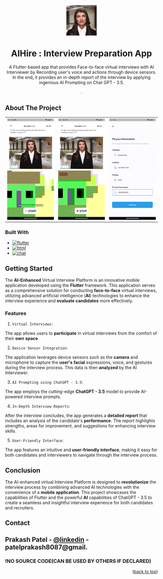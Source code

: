 <!-- Improved compatibility of back to top link: See: https://github.com/othneildrew/Best-README-Template/pull/73 -->
<a name="readme-top"></a>

<!--

[![Contributors][contributors-shield]][contributors-url]
[![Forks][forks-shield]][forks-url]
[![Stargazers][stars-shield]][stars-url]
[![Issues][issues-shield]][issues-url]
[![MIT License][license-shield]][license-url]
[![LinkedIn][linkedin-shield]][linkedin-url]

-->


<!-- PROJECT LOGO -->
<br/>
<div align="center">

  <a href="https://github.com/OraclYT/aihire-demo">
    <img src="images/logo.png" alt="Logo" width="100" height="100">
  </a> 


<h1 align="center">AIHire : Interview Preparation App</h1>

  <p align="center">
     A Flutter-based app that provides Face-to-face virtual interviews with AI Interviewer by Recording user's voice and actions through device sensors. In the end, it provides an in-depth report of the interview by applying ingenious AI Prompting on Chat GPT - 3.5.
    <br/>
    <br />
    ·
     <!--
    <a href="https://github.com/github_username/repo_name/issues">Report Bug</a>
    ·
    <a href="https://github.com/github_username/repo_name/issues">Request Feature</a>
     -->
  </p>
</div>


<!-- ABOUT THE PROJECT -->
## About The Project

<table>
  <tr>
      <th>
        <img src="images/ss1.png" alt="Logo" width="350">
      </th>
     <th>
        <img src="images/ss0.png" alt="Logo" width="350">
      </th>
     <th>
        <img src="images/ss2.png" alt="Logo" width="350">
      </th>
  </tr>
</table>

### Built With

* [![flutter][flutter.js]][Next-url]
* [![html][html.js]][Next-url]
* [![chat][chat.js]][Next-url]



<!-- GETTING STARTED -->
## Getting Started

The **AI-Enhanced** Virtual Interview Platform is an innovative mobile application developed using the **Flutter** framework. This application serves as a comprehensive solution for conducting **face-to-face** virtual interviews, utilizing advanced artificial intelligence (**AI**) technologies to enhance the interview experience and **evaluate candidates** more effectively.

### Features


1. `Virtual Interviews`:

The app allows users to **participate** in virtual interviews from the comfort of their **own** **space**.

2. `Device Sensor Integration`:

The application leverages device sensors such as the **camera** and microphone to capture the **user's** **facial** expressions, voice, and gestures during the interview process. This data is then **analyzed** by the AI Interviewer.

3. `AI Prompting using ChatGPT - 3.5`:

The app employs the cutting-edge **ChatGPT - 3.5** model to provide AI-powered interview prompts.

4. `In-Depth Interview Reports`:

After the interview concludes, the app generates a **detailed report** that includes an analysis of the candidate's **performance**. The report highlights strengths, areas for improvement, and suggestions for enhancing interview skills.

5. `User-Friendly Interface`:

The app features an intuitive and **user-friendly interface**, making it easy for both candidates and interviewers to navigate through the interview process.

   

<!-- Target audience -->
## Conclusion

The AI-enhanced virtual Interview Platform is designed to **revolutionize** the interview process by combining advanced AI technologies with the convenience of a **mobile application**. This project showcases the capabilities of Flutter and the powerful **AI** capabilities of ChatGPT - 3.5 to create a seamless and insightful interview experience for both candidates and recruiters.

<!-- CONTACT -->
## Contact

## Prakash Patel - [@linkedin](https://www.linkedin.com/in/prakash-patell/) - patelprakash8087@gmail.

### !NO SOURCE CODE(CAN BE USED BY OTHERS IF DECLARED)


<p align="right">(<a href="#readme-top">back to top</a>)</p>



<!-- MARKDOWN LINKS & IMAGES -->
<!-- https://www.markdownguide.org/basic-syntax/#reference-style-links -->
[contributors-shield]: https://img.shields.io/github/contributors/github_username/repo_name.svg?style=for-the-badge
[contributors-url]: https://github.com/github_username/repo_name/graphs/contributors
[forks-shield]: https://img.shields.io/github/forks/github_username/repo_name.svg?style=for-the-badge
[forks-url]: https://github.com/github_username/repo_name/network/members
[stars-shield]: https://img.shields.io/github/stars/github_username/repo_name.svg?style=for-the-badge
[stars-url]: https://github.com/github_username/repo_name/stargazers
[issues-shield]: https://img.shields.io/github/issues/github_username/repo_name.svg?style=for-the-badge
[issues-url]: https://github.com/github_username/repo_name/issues
[license-shield]: https://img.shields.io/github/license/github_username/repo_name.svg?style=for-the-badge
[license-url]: https://github.com/github_username/repo_name/blob/master/LICENSE.txt
[linkedin-shield]: https://img.shields.io/badge/-LinkedIn-black.svg?style=for-the-badge&logo=linkedin&colorB=555
[linkedin-url]: https://linkedin.com/in/linkedin_username
[product-screenshot]: images/ss1.png
[product-screenshot-2]: images/ss2.png
[php.js]: https://img.shields.io/badge/php-000000?style=for-the-badge&logo=php&logoColor=white
[Next-url]: https://nextjs.org/
[flutter.js]: https://img.shields.io/badge/flutter-20232A?style=for-the-badge&logo=flutter&logoColor=61DAFB
[html.js]: https://img.shields.io/badge/Rest%20API-20232A?style=for-the-badge&logo=Rest%20API&logoColor=61DAFB
[css.js]: https://img.shields.io/badge/css-DD0031?style=for-the-badge&logo=css&logoColor=white
[React-url]: https://reactjs.org/
[Vue.js]: https://img.shields.io/badge/Vue.js-35495E?style=for-the-badge&logo=vuedotjs&logoColor=4FC08D
[chat.js]: https://img.shields.io/badge/Chat%20GPT-000000?style=for-the-badge&logo=gpt&logoColor=4FC08D
[js.js]: https://img.shields.io/badge/JavaScript-000000?style=for-the-badge&logo=javascript&logoColor=4FC08D
[Vue-url]: https://vuejs.org/
[Angular.io]: https://img.shields.io/badge/Angular-DD0031?style=for-the-badge&logo=angular&logoColor=white
[Angular-url]: https://angular.io/
[Svelte.dev]: https://img.shields.io/badge/Svelte-4A4A55?style=for-the-badge&logo=svelte&logoColor=FF3E00
[Svelte-url]: https://svelte.dev/
[Laravel.com]: https://img.shields.io/badge/Laravel-FF2D20?style=for-the-badge&logo=laravel&logoColor=white
[Laravel-url]: https://laravel.com
[Bootstrap.com]: https://img.shields.io/badge/Bootstrap-563D7C?style=for-the-badge&logo=bootstrap&logoColor=white
[Bootstrap-url]: https://getbootstrap.com
[JQuery.com]: https://img.shields.io/badge/jQuery-0769AD?style=for-the-badge&logo=jquery&logoColor=white
[JQuery-url]: https://jquery.com 
